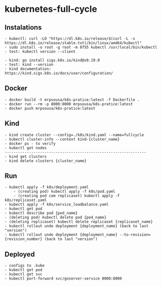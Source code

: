 # kubernetes-full-cycle

## Instalations
    - kubectl: curl -LO "https://dl.k8s.io/release/$(curl -L -s https://dl.k8s.io/release/stable.txt)/bin/linux/amd64/kubectl"
    - sudo install -o root -g root -m 0755 kubectl /usr/local/bin/kubectl
    - test: kubectl version --client

    - kind: go install sigs.k8s.io/kind@v0.19.0
    - test: kind --version
    - kind documentation: https://kind.sigs.k8s.io/docs/user/configuration/

## Docker
    - docker build -t mrpsousa/k8s-pratice:latest -f Dockerfile .
    - docker run --rm -p 8000:8000 mrpsousa/k8s-pratice:latest
    - docker push mrpsousa/k8s-pratice:latest


## Kind 
    - kind create cluster --config=./k8s/kind.yaml --name=fullcycle
    - kubectl cluster-info --context kind-{cluster_name}
    - docker ps - to verify
    - kubectl get nodes
    ----------------------------------------------------------------
    - kind get clusters
    - kind delete clusters {cluster_name}

## Run
    - kubectl apply -f k8s/deployment.yaml
        - (creating pod) kubectl apply -f k8s/pod.yaml
        - (creating pod com replicaset) kubectl apply -f k8s/replicaset.yaml
    - kubectl apply -f k8s/service_loadbalance.yaml
    - kubectl get pod
    - kubectl describe pod {pod_name}
    - (deleting pod) kubectl delete pod {pod_name}
    - (deleting replicaset) kubectl delete replicaset {replicaset_name}
    - kubectl rollout undo deployment {deployment_name} (back to last "version")
    - kubectl rollout undo deployment {deployment_name} --to-revision={revision_number} (back to last "version")

    
## Deployed
    - configs to .kube
    - kubectl get pod
    - kubectl get svc
    - kubectl port-forward svc/goserver-service 8000:8000


<!-- spec:
  containers:
  - name: goserver
    image: "mrpsousa/k8s-pratice:latest"
    # env:
    # - name: KUBE_CACHE_MUTATION_DETECTOR
    #   value: "true" -->
 
 